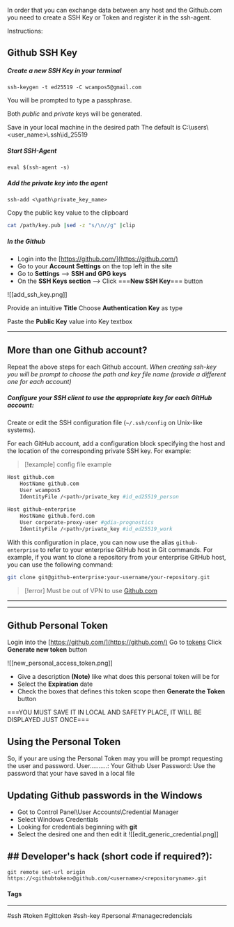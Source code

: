 

In order that you can exchange data between any host and the Github.com 
you need to create a SSH Key or Token and register it in the ssh-agent.

Instructions:

## Github SSH Key
##### Create a new SSH Key in your _terminal_ 

```
ssh-keygen -t ed25519 -C wcampos5@gmail.com
```

You will be prompted to type a passphrase.

Both _public_ and _private_ keys will be generated.

Save in your local machine in the desired path
The default is C:\\users\\<user_name>\\.ssh\\id_25519

##### Start SSH-Agent

```
eval $(ssh-agent -s)
```

##### Add the private key into the agent

```
ssh-add <\path\private_key_name>
```

Copy the public key value to the clipboard

```bash
cat /path/key.pub |sed -z "s/\n//g" |clip
```

##### In the Github

- Login into the [https://github.com/](https://github.com/)
- Go to your **Account Settings** on the top left in the site
- Go to **Settings** --> **SSH and GPG keys**
- On the **SSH Keys section** --> Click ===**New SSH Key**=== button

![[add_ssh_key.png]]

Provide an intuitive **Title**
Choose **Authentication Key** as type

Paste the **Public Key** value into Key textbox


***

## More than one Github account?

Repeat the above steps for each Github account.
*When creating ssh-key you will be prompt to choose the path and key file name (provide a different one for each account)*

##### Configure your SSH client to use the appropriate key for each GitHub account:

Create or edit the SSH configuration file (`~/.ssh/config` on Unix-like systems).

For each GitHub account, add a configuration block specifying the host and the location of the corresponding private SSH key. For example:

>[!example] config file example
```bash
Host github.com
    HostName github.com
    User wcampos5
    IdentityFile /<path>/private_key #id_ed25519_person
	
Host github-enterprise
    HostName github.ford.com
    User corporate-proxy-user #gdia-prognostics
    IdentityFile /<path>/private_key #id_ed25519_work
```

With this configuration in place, you can now use the alias `github-enterprise` to refer to your enterprise GitHub host in Git commands. For example, if you want to clone a repository from your enterprise GitHub host, you can use the following command:

```bash
git clone git@github-enterprise:your-username/your-repository.git
```

>[!error] Must be out of VPN to use [Github.com](https://github.com)
***



***

## Github Personal Token

 Login into the [https://github.com/](https://github.com/)
 Go to [tokens](https://github.com/settings/tokens)
 Click **Generate new token** button

![[new_personal_access_token.png]]

- Give a description **(Note)** like what does this personal token will be for
- Select the **Expiration** date
- Check the boxes that defines this token scope then **Generate the Token** button

===YOU MUST SAVE IT IN LOCAL AND SAFETY PLACE, IT WILL BE DISPLAYED JUST ONCE===

## Using the Personal Token

So, if your are using the Personal Token may you will be prompt requesting the user and password.
User..........: Your Github User
Password: Use the password that your have saved in a local file


## Updating Github passwords in the Windows

- Got to Control Panel\User Accounts\Credential Manager
- Select Windows Credentials
- Looking for credentials beginning with **git**
- Select the desired one and then edit it
![[edit_generic_credential.png]]




## ## Developer's hack (short code if required?):

```
git remote set-url origin https://<githubtoken>@github.com/<username>/<repositoryname>.git
```




#### Tags
***
#ssh #token #gittoken #ssh-key #personal #managecredencials

